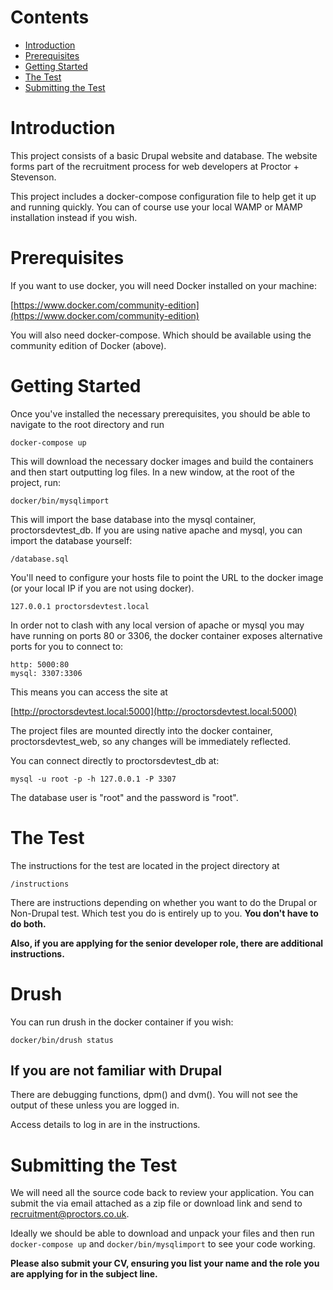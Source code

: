 # Contents

* [Introduction](#introduction)
* [Prerequisites](#prerequisites)
* [Getting Started](#getting-started)
* [The Test](#the-test)
* [Submitting the Test](#submitting)

<a name="introduction"></a>
# Introduction

This project consists of a basic Drupal website and database. The website forms part of the recruitment process for web developers at Proctor + Stevenson.

This project includes a docker-compose configuration file to help get it up and running quickly. You can of course use your local WAMP or MAMP installation instead if you wish.

<a name="prerequisites"></a>
# Prerequisites

If you want to use docker, you will need Docker installed on your machine:

[https://www.docker.com/community-edition](https://www.docker.com/community-edition)

You will also need docker-compose. Which should be available using the community edition of Docker (above). 

<a name="getting-started"></a>
# Getting Started

Once you've installed the necessary prerequisites, you should be able to navigate to the root directory and run

```
docker-compose up
```

This will download the necessary docker images and build the containers and then start outputting log files. In a new window, at the root of the project, run:

```
docker/bin/mysqlimport
```

This will import the base database into the mysql container, proctorsdevtest_db. If you are using native apache and mysql, you can import the database yourself:

```
/database.sql
```

You'll need to configure your hosts file to point the URL to the docker image (or your local IP if you are not using docker).

```
127.0.0.1 proctorsdevtest.local
```

In order not to clash with any local version of apache or mysql you may have running on ports 80 or 3306, the docker container exposes alternative ports for you to connect to:

```
http: 5000:80
mysql: 3307:3306
```

This means you can access the site at

[http://proctorsdevtest.local:5000](http://proctorsdevtest.local:5000)

The project files are mounted directly into the docker container, proctorsdevtest_web, so any changes will be immediately reflected.

You can connect directly to proctorsdevtest_db at:

``` 
mysql -u root -p -h 127.0.0.1 -P 3307
```

The database user is "root" and the password is "root".

<a name="the-test"></a>
# The Test

The instructions for the test are located in the project directory at

```
/instructions
```

There are instructions depending on whether you want to do the Drupal or Non-Drupal test. Which test you do is entirely up to you. **You don't have to do both.**

**Also, if you are applying for the senior developer role, there are additional instructions.** 

# Drush

You can run drush in the docker container if you wish:

```
docker/bin/drush status
```

## If you are not familiar with Drupal

There are debugging functions, dpm() and dvm(). You will not see the output of these unless you are logged in. 

Access details to log in are in the instructions.

<a name="submitting"></a>
# Submitting the Test

We will need all the source code back to review your application. You can submit the via email attached as a zip file or download link and send to [recruitment@proctors.co.uk](mailto:recruitment@proctors.co.uk).

Ideally we should be able to download and unpack your files and then run `docker-compose up` and `docker/bin/mysqlimport` to see your code working. 

**Please also submit your CV, ensuring you list your name and the role you are applying for in the subject line.**
